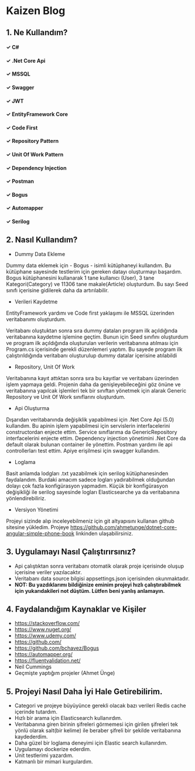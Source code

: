﻿# Kaizen Blog

## 1. Ne Kullandım?

#### ✓ C#

#### ✓ .Net Core Api

#### ✓ MSSQL

#### ✓ Swagger

#### ✓ JWT

#### ✓ EntityFramework Core

#### ✓ Code First

#### ✓ Repository Pattern

#### ✓ Unit Of Work Pattern

#### ✓ Dependency Injection

#### ✓ Postman

#### ✓ Bogus

#### ✓ Automapper

#### ✓ Serilog


## 2. Nasıl Kullandım?

- Dummy Data Ekleme

Dummy data eklemek için - Bogus -  isimli kütüphaneyi kullandım. Bu kütüphane sayesinde testlerim için gereken datayı oluşturmayı başardım. Bogus kütüphanesini kullanarak 1 tane kullanıcı (User), 3 tane Kategori(Category) ve 11306 tane makale(Article) oluşturdum. Bu sayı Seed sınıfı içerisine gidilerek daha da artırılabilir. 


- Verileri Kaydetme

EntityFramework yardımı ve Code first yaklaşımı ile MSSQL üzerinden veritabanımı oluşturdum.

Veritabanı oluştuktan sonra sıra dummy dataları program ilk açıldığında veritabanına kaydetme
işlemine geçtim. Bunun için Seed sınıfını oluşturdum ve program ilk açıldığında oluşturulan verilerin veritabanına atılması için Program.cs içerisinde gerekli düzenlemeri yaptım. Bu sayede program ilk çalıştırıldığında veritabanı oluşturulup dummy datalar içerisine atılabildi


- Repository, Unit Of Work


Veritabanına kayıt attıktan sonra sıra bu kayıtlar ve veritabanı üzerinden işlem yapmaya geldi.
Projenin daha da genişleyebileceğini göz önüne ve veritabanına yapılcak işlemleri tek bir sınıftan
yönetmek için alarak Generic Repository ve Unit Of Work sınıflarını oluşturdum. 

- Api Oluşturma

Dışarıdan veritabanında değişiklik yapabilmesi için .Net Core Api (5.0) kullandım. Bu apinin işlem
yapabilmesi için servislerin interfacelerini constructordan enjecte ettim. Service sınıflarıma da
GenericRepository interfacelerini enjecte ettim. Dependency injection yönetimini .Net Core da
default olarak bulunan container ile yönettim. Postman yardımı ile api controllerları test ettim. Apiye erişilmesi için swagger kullandım.

- Loglama

Basit anlamda lodgları .txt yazabilmek için serilog kütüphanesinden faydalandım. Burdaki amacım sadece logları yadırabilmek olduğundan dolayı çok fazla konfigürasyon yapmadım. Küçük bir konfigürasyon değişikliği ile serilog sayesinde logları Elasticsearche ya da veritabanına yönlendirebiliriz.


- Versiyon Yönetimi

Projeyi sizinde alıp inceleyebilmeniz için git altyapısını kullanan github sitesine yükledim. Projeye
https://github.com/ahmetunge/dotnet-core-angular-simple-phone-book linkinden ulaşabilirsiniz.

## 3. Uygulamayı Nasıl Çalıştırırsınız?

- Api çalıştıktan sonra veritabanı otomatik olarak proje içerisinde oluşup içerisine veriler yazılacaktır.
- Veritabanı data source bilgisi appsettings.json içerisinden okunmaktadır.
- **NOT: Bu yazdıklarımı bildiğinize eminim projeyi hızlı çalıştırabilmek için yukarıdakileri not düştüm. Lütfen**
    **beni yanlış anlamayın.**

## 4. Faydalandığım Kaynaklar ve Kişiler

- https://stackoverflow.com/
- https://www.nuget.org/
- https://www.udemy.com/
- https://github.com/
- https://github.com/bchavez/Bogus
- https://automapper.org/
- https://fluentvalidation.net/
- Neil Cummings
- Geçmişte yaptığım projeler (Ahmet Ünge)


## 5. Projeyi Nasıl Daha İyi Hale Getirebilirim.

- Categori ve projeye büyüyünce gerekli olacak bazı verileri Redis cache içerinde tutardım. 
- Hızlı bir arama için Elasticsearch kullanırdım.
- Veritabanına giren birinin şifreleri görmemesi için girilen şifreleri tek yönlü olarak salt(bir kelime) ile beraber şifreli bir şekilde veritabanına kaydederdim.
- Daha güzel bir loglama deneyimi için Elastic search kullanırdım.
- Uygulamayı dockerize ederdim.
- Unit testlerimi yazardım.
- Katmanlı bir mimari kurgulardım.



